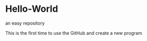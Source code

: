 # Hello-World

an easy repository

This is the first time to use the GitHub and create a new program
